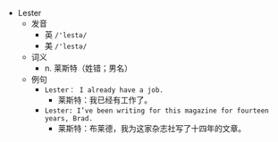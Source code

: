 - Lester
  - 发音
    - 英 `/'lestə/`
    - 美 `/'lestə/`
  - 词义
    - n. 莱斯特（姓错；男名）
  - 例句
    - `Lester： I already have a job.`
      - 莱斯特：我已经有工作了。
    - `Lester: I’ve been writing for this magazine for fourteen years, Brad.`
      - 莱斯特：布莱德，我为这家杂志社写了十四年的文章。

